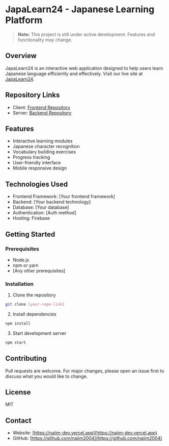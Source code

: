 # JapaLearn24 - Japanese Learning Platform

> **Note:** This project is still under active development. Features and functionality may change.

## Overview
JapaLearn24 is an interactive web application designed to help users learn Japanese language efficiently and effectively. Visit our live site at [JapaLearn24](https://japalearn24.web.app).

## Repository Links
- Client: [Frontend Repository](https://github.com/najim2004/japanese-learning-app-client)
- Server: [Backend Repository](https://github.com/najim2004/japanese-learning-app-server)

## Features
- Interactive learning modules
- Japanese character recognition
- Vocabulary building exercises
- Progress tracking
- User-friendly interface
- Mobile responsive design

## Technologies Used
- Frontend Framework: [Your frontend framework]
- Backend: [Your backend technology]
- Database: [Your database]
- Authentication: [Auth method]
- Hosting: Firebase

## Getting Started

### Prerequisites
- Node.js
- npm or yarn
- [Any other prerequisites]

### Installation
1. Clone the repository
```bash
git clone [your-repo-link]
```

2. Install dependencies
```bash
npm install
```

3. Start development server
```bash
npm start
```

## Contributing
Pull requests are welcome. For major changes, please open an issue first to discuss what you would like to change.

## License
MIT

## Contact
- Website: [https://najim-dev.vercel.app](https://najim-dev.vercel.app)
- GitHub: [https://github.com/najim2004](https://github.com/najim2004)